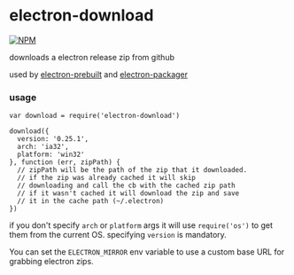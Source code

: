 # electron-download

[![NPM](https://nodei.co/npm/electron-download.png)](https://nodei.co/npm/electron-download/)

downloads a electron release zip from github

used by [electron-prebuilt](https://npmjs.org/electron-prebuilt) and [electron-packager](https://npmjs.org/electron-packager)

### usage

```
var download = require('electron-download')

download({
  version: '0.25.1',
  arch: 'ia32',
  platform: 'win32'
}, function (err, zipPath) {
  // zipPath will be the path of the zip that it downloaded.
  // if the zip was already cached it will skip
  // downloading and call the cb with the cached zip path
  // if it wasn't cached it will download the zip and save
  // it in the cache path (~/.electron)
})
```

if you don't specify `arch` or `platform` args it will use `require('os')` to get them from the current OS. specifying `version` is mandatory.

You can set the `ELECTRON_MIRROR` env variable to use a custom base URL for grabbing electron zips.
